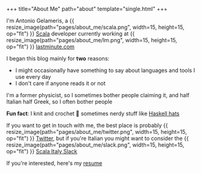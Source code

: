 +++
title="About Me"
path="about"
template="single.html"
+++

I'm Antonio Gelameris, a {{ resize_image(path="pages/about_me/scala.png", width=15, height=15, op="fit") }} [Scala](https://www.scala-lang.org/) developer currently working at {{ resize_image(path="pages/about_me/lm.png", width=15, height=15, op="fit") }} [lastminute.com](https://github.com/lastminutedotcom)

I began this blog mainly for **two** reasons:

- I might occasionally have something to say about languages and tools I use every day
- I don't care if anyone reads it or not

I'm a former physicist, so I sometimes bother people claiming it, and half Italian half Greek, so I often bother people

**Fun fact**: I knit and crochet :yarn: sometimes nerdy stuff like [Haskell hats](https://twitter.com/VadimBakaev/status/1392210564882046978)

If you want to get in touch with me, the best place is probably {{ resize_image(path="pages/about_me/twitter.png", width=15, height=15, op="fit") }} [Twitter](https://twitter.com/toniogela), but if you're Italian you might want to consider the {{ resize_image(path="pages/about_me/slack.png", width=15, height=15, op="fit") }} [Scala Italy Slack](scalaitaly.slack.com)

If you're interested, here's my [resume](/resume.pdf)
